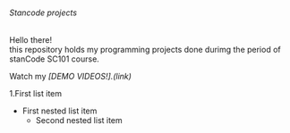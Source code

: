 ######     Stancode projects

Hello there!\
this repository holds my programming projects done durimg the period of stanCode SC101 course.

Watch my *[DEMO VIDEOS!].(link)*

1.First list item
  - First nested list item
    - Second nested list item 
